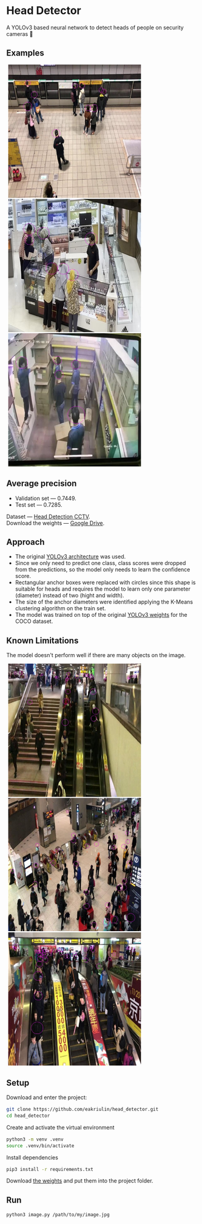 # Head Detector

A YOLOv3 based neural network to detect heads of people on security cameras 🙆

## Examples

<img alt="head detection good example" src="./examples/good_1.jpg" width="350" hspace="5"/>
<img alt="head detection good example" src="./examples/good_2.jpg" width="350" hspace="5"/>
<img alt="head detection good example" src="./examples/good_3.jpg" width="350" hspace="5"/>

## Average precision

* Validation set — 0.7449.
* Test set — 0.7285.

Dataset — [Head Detection CCTV](https://universe.roboflow.com/trisha-then/head-detection-cctv/dataset/4).  
Download the weights — [Google Drive](https://drive.google.com/file/d/1xnfrCR4iCszs3kO9OJu5UmGuk7lJCWPe/view?usp=sharing).

## Approach

* The original [YOLOv3 architecture](https://arxiv.org/pdf/1804.02767) was used.
* Since we only need to predict one class, class scores were dropped from the predictions, so the model only needs to learn the confidence score.
* Rectangular anchor boxes were replaced with circles since this shape is suitable for heads and requires the model to learn only one parameter (diameter) instead of two (hight and width).
* The size of the anchor diameters were identified applying the K-Means clustering algorithm on the train set.
* The model was trained on top of the original [YOLOv3 weights](https://pjreddie.com/darknet/yolo/) for the COCO dataset.

## Known Limitations

The model doesn't perform well if there are many objects on the image.

<img alt="head detection bad example" src="./examples/bad_1.jpg" width="350" hspace="5"/>
<img alt="head detection bad example" src="./examples/bad_2.jpg" width="350" hspace="5"/>
<img alt="head detection bad example" src="./examples/bad_3.jpg" width="350" hspace="5"/>

## Setup

Download and enter the project:

```zsh
git clone https://github.com/eakriulin/head_detector.git
cd head_detector
```

Create and activate the virtual environment

```zsh
python3 -m venv .venv
source .venv/bin/activate
```

Install dependencies

```zsh
pip3 install -r requirements.txt
```

Download [the weights](https://drive.google.com/file/d/1xnfrCR4iCszs3kO9OJu5UmGuk7lJCWPe/view?usp=sharing) and put them into the project folder.

## Run

```zsh
python3 image.py /path/to/my/image.jpg
```
